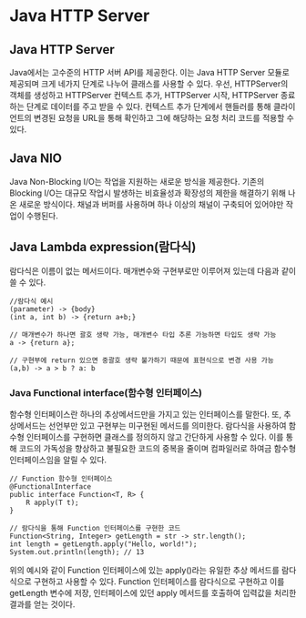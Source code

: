# Java HTTP Server
## Java HTTP Server
Java에서는 고수준의 HTTP 서버 API를 제공한다. 이는 Java HTTP Server 모듈로 제공되며 크게 네가지 단계로 나누어 클래스를 사용할 수 있다. 우선, HTTPServer의 객체를 생성하고 HTTPServer 컨텍스트 추가, HTTPServer 시작, HTTPServer 종료하는 단계로 데이터를 주고 받을 수 있다. 컨텍스트 추가 단계에서 핸들러를 통해 클라이언트의 변경된 요청을 URL을 통해 확인하고 그에 해당하는 요청 처리 코드를 적용할 수 있다.
## Java NIO
Java Non-Blocking I/O는 작업을 지원하는 새로운 방식을 제공한다. 기존의 Blocking I/O는 대규모 작업시 발생하는 비효율성과 확장성의 제한을 해결하기 위해 나온 새로운 방식이다. 채널과 버퍼를 사용하며 하나 이상의 채널이 구축되어 있어야만 작업이 수행된다.
## Java Lambda expression(람다식)
람다식은 이름이 없는 메서드이다. 매개변수와 구현부로만 이루어져 있는데 다음과 같이 쓸 수 있다.
```
//람다식 예시
(parameter) -> {body}
(int a, int b) -> {return a+b;}

// 매개변수가 하나면 괄호 생략 가능, 매개변수 타입 추론 가능하면 타입도 생략 가능
a -> {return a};

// 구현부에 return 있으면 중괄호 생략 불가하기 때문에 표현식으로 변경 사용 가능
(a,b) -> a > b ? a: b
```
### Java Functional interface(함수형 인터페이스)
함수형 인터페이스란 하나의 추상메서드만을 가지고 있는 인터페이스를 말한다. 또, 추상메서드는 선언부만 있고 구현부는 미구현된 메서드를 의미한다. 람다식을 사용하여 함수형 인터페이스를 구현하면 클래스를 정의하지 않고 간단하게 사용할 수 있다. 이를 통해 코드의 가독성을 향상하고 불필요한 코드의 중복을 줄이며 컴파일러로 하여금 함수형 인터페이스임을 알릴 수 있다. 

```
// Function 함수형 인터페이스
@FunctionalInterface
public interface Function<T, R> {
    R apply(T t);
}
```

```
// 람다식을 통해 Function 인터페이스를 구현한 코드
Function<String, Integer> getLength = str -> str.length();
int length = getLength.apply("Hello, world!");
System.out.println(length); // 13
```
위의 예시와 같이 Function 인터페이스에 있는 apply()라는 유일한 추상 메서드를 람다식으로 구현하고 사용할 수 있다. Function 인터페이스를 람다식으로 구현하고 이를 getLength 변수에 저장, 인터페이스에 있던 apply 메서드를 호출하여 입력값을 처리한 결과를 얻는 것이다.
